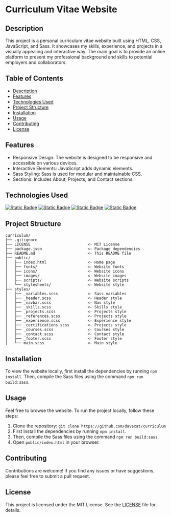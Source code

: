 # Curriculum Vitae Website

## Description

This project is a personal curriculum vitae website built using HTML, CSS, JavaScript, and Sass. It showcases my skills, experience, and projects in a visually appealing and interactive way. The main goal is to provide an online platform to present my professional background and skills to potential employers and collaborators.

## Table of Contents

- [Description](#description)
- [Features](#features)
- [Technologies Used](#technologies-used)
- [Project Structure](#project-structure)
- [Installation](#installation)
- [Usage](#usage)
- [Contributing](#contributing)
- [License](#license)

## Features

- Responsive Design: The website is designed to be responsive and accessible on various devices.
- Interactive Elements: JavaScript adds dynamic elements.
- Sass Styling: Sass is used for modular and maintainable CSS.
- Sections: Includes About, Projects, and Contact sections.

## Technologies Used

<a href="https://www.javascript.com/">![Static Badge](https://img.shields.io/badge/JavaScript-black?style=for-the-badge&logo=javascript&logoColor=white&logoSize=auto&labelColor=%23d8c108)</a>
<a href="https://www.w3.org/html/">![Static Badge](https://img.shields.io/badge/HTML-black?style=for-the-badge&logo=html5&logoColor=white&logoSize=auto&labelColor=%23E34F26)</a>
<a href="https://www.w3.org/Style/CSS/">![Static Badge](https://img.shields.io/badge/CSS-black?style=for-the-badge&logo=css&logoColor=white&logoSize=auto&labelColor=%23663399)</a>
<a href="https://sass-lang.com/">![Static Badge](https://img.shields.io/badge/Sass-black?style=for-the-badge&logo=sass&logoColor=white&logoSize=auto&labelColor=%23CC6699)</a>

## Project Structure

```
curriculum/
├── .gitignore
├── LICENSE                         <- MIT License
├── package.json                    <- Package dependencies
├── README.md                       <- This README file
├── public/
│   ├── index.html                  <- Home page
│   ├── fonts/                      <- Website fonts
│   ├── icons/                      <- Website icons
│   ├── images/                     <- Website images
│   ├── scripts/                    <- Website scripts
│   └── stylesheets/                <- Website style
├── styles/
│   ├── _variables.scss             <- Sass variables
│   ├── _header.scss                <- Header style
│   ├── _navbar.scss                <- Nav style
│   ├── _skills.scss                <- Skills style
│   ├── _projects.scss              <- Projects style
│   ├── _references.scss            <- Projects style
│   ├── _experience.scss            <- Experience style
│   ├── _certifications.scss        <- Projects style
│   ├── _courses.scss               <- Courses style
│   ├── _contact.scss               <- Contact style
│   ├── _footer.scss                <- Footer style
│   └── main.scss                   <- Main style
```

## Installation

To view the website locally, first install the dependencies by running `npm install`. Then, compile the Sass files using the command `npm run build:sass`.

## Usage

Feel free to browse the website. To run the project locally, follow these steps:

1.  Clone the repository: `git clone https://github.com/davexat/curriculum`
2.  First install the dependencies by running `npm install`.
3.  Then, compile the Sass files using the command `npm run build:sass`.
4.  Open `public/index.html` in your browser.

## Contributing

Contributions are welcome! If you find any issues or have suggestions, please feel free to submit a pull request.

## License

This project is licensed under the MIT License. See the [LICENSE](LICENSE) file for details.

